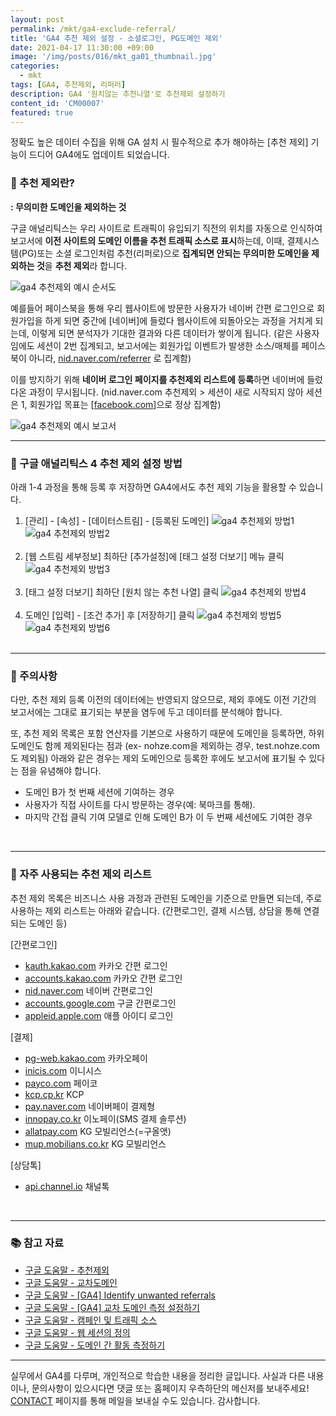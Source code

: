 ```yaml
---
layout: post
permalink: /mkt/ga4-exclude-referral/
title: 'GA4 추천 제외 설정 - 소셜로그인, PG도메인 제외'
date: 2021-04-17 11:30:00 +09:00
image: '/img/posts/016/mkt_ga01_thumbnail.jpg'
categories:
  - mkt
tags: [GA4, 추천제외, 리퍼러]
description: GA4 '원치않는 추천나열'로 추천제외 설정하기
content_id: 'CM00007'
featured: true
---
```


정확도 높은 데이터 수집을 위해 GA 설치 시 필수적으로 추가 해야하는 [추천 제외] 기능이 드디어 GA4에도 업데이트 되었습니다.<br>



### 📌 추천 제외란?

**: 무의미한 도메인을 제외하는 것**

구글 애널리틱스는 우리 사이트로 트래픽이 유입되기 직전의 위치를 자동으로 인식하여 보고서에 **이전 사이트의 도메인 이름을 추천 트래픽 소스로 표시**하는데, 이때, 결제시스템(PG)또는 소셜 로그인처럼 추천(리퍼로)으로 **집계되면 안되는 무의미한 도메인을 제외하는 것**을 **추천 제외**라 합니다.<br>

![ga4 추천제외 예시 순서도](/img/posts/016/GA4-추천제외00.jpg)

예를들어 페이스북을 통해 우리 웹사이트에 방문한 사용자가 네이버 간편 로그인으로 회원가입을 하게 되면 중간에 [네이버]에 들렀다 웹사이트에 되돌아오는 과정을 거치게 되는데, 이렇게 되면 분석자가 기대한 결과와 다른 데이터가 쌓이게 됩니다. (같은 사용자임에도 세션이 2번 집계되고, 보고서에는 회원가입 이벤트가 발생한 소스/매체를 페이스북이 아니라, [nid.naver.com/referrer](http://nid.naver.com/referrerfh) 로 집계함)

이를 방지하기 위해 **네이버 로그인 페이지를 추천제외 리스트에 등록**하면 네이버에 들렀다온 과정이 무시됩니다. (nid.naver.com 추천제외 > 세션이 새로 시작되지 않아 세션은 1, 회원가입 목표는 [[facebook.com](http://facebook.com)]으로 정상 집계함)

![ga4 추천제외 예시 보고서](/img/posts/016/GA4-추천제외01.jpg)



------

### 📌 구글 애널리틱스 4 추천 제외 설정 방법

아래 1-4 과정을 통해 등록 후 저장하면 GA4에서도 추천 제외 기능을 활용할 수 있습니다.

1. [관리] - [속성] - [데이터스트림] - [등록된 도메인]
   ![ga4 추천제외 방법1](/img/posts/016/GA4-추천제외02.jpg)<br>
   ![ga4 추천제외 방법2](/img/posts/016/GA4-추천제외03.jpg)<br><br>
2. [웹 스트림 세부정보] 최하단 [추가설정]에 [태그 설정 더보기] 메뉴 클릭
   ![ga4 추천제외 방법3](/img/posts/016/GA4-추천제외04.jpg)<br><br>
3. [태그 설정 더보기] 최하단 [원치 않는 추천 나열] 클릭
   ![ga4 추천제외 방법4](/img/posts/016/GA4-추천제외05.jpg)<br><br>
4. 도메인 [입력] - [조건 추가] 후 [저장하기] 클릭
   ![ga4 추천제외 방법5](/img/posts/016/GA4-추천제외06.jpg)<br>![ga4 추천제외 방법6](/img/posts/016/GA4-추천제외07.jpg)<br><br>



------

### 🚨 주의사항

다만, 추천 제외 등록 이전의 데이터에는 반영되지 않으므로, 제외 후에도 이전 기간의 보고서에는 그대로 표기되는 부분을 염두에 두고 데이터를 분석해야 합니다. 

또, 추천 제외 목록은 포함 연산자를 기본으로 사용하기 때문에 도메인을 등록하면, 하위 도메인도 함께 제외된다는 점과 (ex- nohze.com을 제외하는 경우, test.nohze.com도 제외됨) 아래와 같은 경우는 제외 도메인으로 등록한 후에도 보고서에 표기될 수 있다는 점을 유념해야 합니다.

- 도메인 B가 첫 번째 세션에 기여하는 경우
- 사용자가 직접 사이트를 다시 방문하는 경우(예: 북마크를 통해).
- 마지막 간접 클릭 기여 모델로 인해 도메인 B가 이 두 번째 세션에도 기여한 경우

<br>

------

### 🔖 자주 사용되는 추천 제외 리스트

추천 제외 목록은 비즈니스 사용 과정과 관련된 도메인을 기준으로 만들면 되는데, 주로 사용하는 제외 리스트는 아래와 같습니다. (간편로그인, 결제 시스템, 상담을 통해 연결되는 도메인 등) 

[간편로그인]

- [kauth.kakao.com](http://kauth.kakao.com) 카카오 간편 로그인
- [accounts.kakao.com](http://accounts.kakao.com/) 카카오 간편 로그인
- [nid.naver.com](http://nid.naver.com) 네이버 간편로그인
- [accounts.google.com](http://accounts.google.com) 구글 간편로그인
- [appleid.apple.com](http://appleid.apple.com) 애플 아이디 로그인

[결제]

- [pg-web.kakao.com](http://pg-web.kakao.com) 카카오페이
- [inicis.com](http://inicis.com) 이니시스
- [payco.com](http://payco.com) 페이코
- [kcp.cp.kr](http://kcp.cp.kr) KCP
- [pay.naver.com](http://pay.naver.com) 네이버페이 결제형
- [innopay.co.kr](http://innopay.co.kr) 이노페이(SMS 결제 솔루션)
- [allatpay.com](http://allatpay.com) KG 모빌리언스(=구올앳)
- [mup.mobilians.co.kr](http://mup.mobilians.co.kr/) KG 모빌리언스

[상담톡]

- [api.channel.io](http://api.channel.io) 채널톡

<br>

------

### 📚 참고 자료

- [구글 도움말 - 추천제외](https://support.google.com/analytics/answer/2795830)
- [구글 도움말 - 교차도메인](https://support.google.com/analytics/answer/1034342)
- [구글 도움말 - [GA4] Identify unwanted referrals](https://support.google.com/analytics/answer/10327750)
- [구글 도움말 - [GA4] 교차 도메인 측정 설정하기](https://support.google.com/analytics/answer/10071811)
- [구글 도움말 - 캠페인 및 트래픽 소스](https://support.google.com/analytics/answer/6205762)
- [구글 도움말 - 웹 세션의 정의](https://support.google.com/analytics/answer/2731565)
- [구글 도움말 - 도메인 간 활동 측정하기](https://support.google.com/tagmanager/answer/6164469)

------

실무에서 GA4를 다루며, 개인적으로 학습한 내용을 정리한 글입니다. 사실과 다른 내용이나, 문의사항이 있으시다면 댓글 또는 홈페이지 우측하단의 메신저를 보내주세요! [CONTACT](https://nohze.com/contact) 페이지를 통해 메일을 보내실 수도 있습니다. 감사합니다.<br><br>